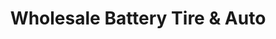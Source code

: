 ---
title: "Wholesale Battery Tire & Auto"
url: /bainbridge/wholesale-battery-tire-and-auto/
shop: tyres
---